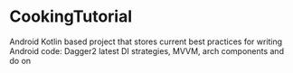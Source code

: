 # CookingTutorial

Android Kotlin based project that stores current best practices for writing Android code: Dagger2 latest DI strategies, MVVM, arch components and do on
